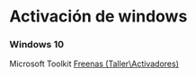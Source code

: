 <!-- TITLE: Activar Windows -->
<!-- SUBTITLE: Metodos para activar windows -->

<script>
$(document).ready(function(){
var a = document.getElementById("title");
var span = document.createElement("p");
span.setAttribute("id", "breadcrum");
var aa = a.parentNode.parentNode;
var fc = aa.childNodes[1];
aa.appendChild(span, fc);

var fullURL = window.location.pathname;var urls = fullURL.split("/");var path = "/";urls.forEach(function(url){if(url == ""){document.getElementById("breadcrum").innerHTML += '<a href="/">Home</a>';}else{document.getElementById("breadcrum").innerHTML += " > ";path +=url + "/";document.getElementById("breadcrum").innerHTML += '<a href="'+ path + '">' + url + '</a>';}});});</script>
# Activación de windows
### Windows 10
 Microsoft Toolkit <a href="\\freenas\Taller\Activadores"> Freenas (Taller\Activadores) </a>
 
 

